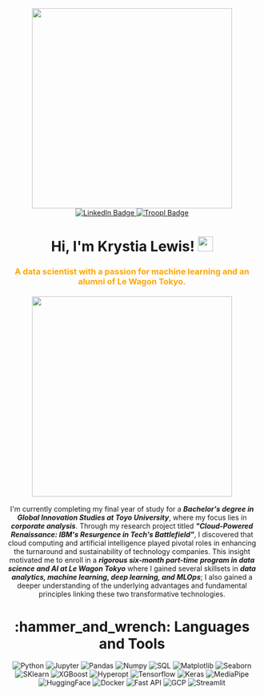 <div id="header" align="center">
  <img src="https://media.giphy.com/media/v1.Y2lkPTc5MGI3NjExMWlicGVqMnY4cWpzN2UyMzFwcnA2eGtmaDEzNGtpMWJnOTNqdG5yZSZlcD12MV9pbnRlcm5hbF9naWZfYnlfaWQmY3Q9cw/HQHwvSBSy7s0AXOlWt/giphy.gif" width="400"/>
  <div id="badges">
  <a href="https://www.linkedin.com/in/krystia-lewis/">
    <img src="https://img.shields.io/badge/LinkedIn-blue?style=for-the-badge&logo=linkedin&logoColor=white" alt="LinkedIn Badge"/>
  </a>
  <a href="troopl.com/krystial">
    <img src="https://img.shields.io/badge/Porfolio-violet?style=for-the-badge" alt="Troopl Badge"/>
  </a>
  </div>  
  <img src="https://komarev.com/ghpvc/?username=krystiaL&style=flat&color=blue" alt=""/>
<h1>
  Hi, I'm Krystia Lewis!
  <img src="https://media.giphy.com/media/hvRJCLFzcasrR4ia7z/giphy.gif" width="30px"/>
</h1>
<div style="text-align: center;">
  <h3 style="color: orange;">
    <b> A data scientist with a passion for machine learning and an alumni of Le Wagon Tokyo. </b>
    <br/><br/>
    <img src="https://media.giphy.com/media/v1.Y2lkPTc5MGI3NjExcTJybnd2bzdqbXE4ZTI5ZnRwNHR4YWJyMGJtNG1yMHE3MnJqZnRtciZlcD12MV9pbnRlcm5hbF9naWZfYnlfaWQmY3Q9cw/jPBUNA7Um4y3jdJmfg/giphy.gif" width="400"/>
  </h3>
  <p>
    I'm currently completing my final year of study for a <i><b>Bachelor's degree in Global Innovation Studies at Toyo University</b></i>, where my focus lies in <i><b>corporate analysis</b></i>. 
Through my research project titled <i><b>"Cloud-Powered Renaissance: IBM's Resurgence in Tech's Battlefield"</b></i>, I discovered that cloud computing and artificial intelligence played pivotal roles in enhancing the turnaround and sustainability of technology companies. This insight motivated me to enroll in a <i><b>rigorous six-month part-time program in data science and AI at Le Wagon Tokyo</b></i> where I gained several skillsets in <i><b>data analytics, machine learning, deep learning, and MLOps</b></i>; I also gained a deeper understanding of the underlying advantages and fundamental principles linking these two transformative technologies.
  </p>
</div>
  <h1>
  :hammer_and_wrench: Languages and Tools 
  </h1>

![Python](https://img.shields.io/badge/Language-Python-informational?style=flat&logo=python&logoColor=white&color=orange)
![Jupyter](https://img.shields.io/badge/Jupyter-Notebook-orange?style=flat&logo=jupyter&logoColor=white)
![Pandas](https://img.shields.io/badge/Pandas-Data-00cc99?style=flat&logo=pandas&logoColor=white)
![Numpy](https://img.shields.io/badge/Numpy-Data-00cc99?style=flat&logo=numpy&logoColor=white)
![SQL](https://img.shields.io/badge/SQL-Database-00cc99?style=flat&logo=sql&logoColor=white)
![Matplotlib](https://img.shields.io/badge/Matplotlib-Visualization-00cc99?style=flat&logo=matplotlib&logoColor=white)
![Seaborn](https://img.shields.io/badge/Seaborn-Visualization-00cc99?style=flat&logo=seaborn&logoColor=white)
![SKlearn](https://img.shields.io/badge/Scikit--learn-Machine%20Learning-3399ff?style=flat&logo=scikit-learn&logoColor=white)
![XGBoost](https://img.shields.io/badge/XGBoost-Machine%20Learning-3399ff?style=flat&logo=xgboost&logoColor=white)
![Hyperopt](https://img.shields.io/badge/Hyperopt-Hyperparameter%20optimization-3399ff?style=flat&logo=hyperopt&logoColor=white)
![Tensorflow](https://img.shields.io/badge/TensorFlow-Deep%20Learning-3399ff?style=flat&logo=tensorflow&logoColor=white)
![Keras](https://img.shields.io/badge/Keras-Deep%20Learning-3399ff?style=flat&logo=keras&logoColor=white)
![MediaPipe](https://img.shields.io/badge/MediaPipe-Deep%20Learning-3399ff?style=flat&logo=mediapipe&logoColor=white)
![HuggingFace](https://img.shields.io/badge/Hugging%20Face-Deep%20Learning-3399ff?style=flat&logo=hugging%20face&logoColor=white)
![Docker](https://img.shields.io/badge/Docker-Container-3bb300?style=flat&logo=docker&logoColor=white)
![Fast API](https://img.shields.io/badge/Fast-API-3bb300?style=flat&logo=fastapi&logoColor=white)
![GCP](https://img.shields.io/badge/Google%20Cloud-Platform-3bb300?style=flat&logo=googlecloud&logoColor=white)
![Streamlit](https://img.shields.io/badge/Streamlit-Framework-e62e00?style=flat&logo=streamlit&logoColor=white)
  
</div>


  




<!---
krystiaL/krystiaL is a ✨ special ✨ repository because its `README.md` (this file) appears on your GitHub profile.
You can click the Preview link to take a look at your changes.
--->
